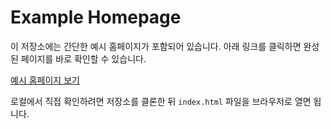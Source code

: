 # Example Homepage

이 저장소에는 간단한 예시 홈페이지가 포함되어 있습니다. 아래 링크를 클릭하면 완성된 페이지를 바로 확인할 수 있습니다.

[예시 홈페이지 보기](index.html)

로컬에서 직접 확인하려면 저장소를 클론한 뒤 `index.html` 파일을 브라우저로 열면 됩니다.
